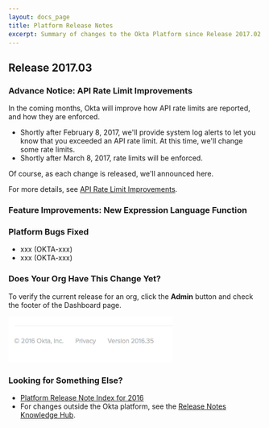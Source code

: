 ```yaml
---
layout: docs_page
title: Platform Release Notes
excerpt: Summary of changes to the Okta Platform since Release 2017.02
---
```


## Release 2017.03

### Advance Notice: API Rate Limit Improvements

In the coming months, Okta will improve how API rate limits are reported, and how they are enforced.

* Shortly after February 8, 2017, we'll provide system log alerts to let you know that you exceeded an API rate limit. At this time, we'll change some rate limits.
* Shortly after March 8, 2017, rate limits will be enforced.

Of course, as each change is released, we'll announced here.

For more details, see [API Rate Limit Improvements](https://support.okta.com/help/articles/Knowledge_Article/API-Rate-Limit-Improvements).<!-- OKTA-110472 -->

### Feature Improvements: New Expression Language Function



### Platform Bugs Fixed

* xxx (OKTA-xxx)
* xxx (OKTA-xxx) 

### Does Your Org Have This Change Yet?

To verify the current release for an org, click the **Admin** button and check the footer of the Dashboard page.

![Release Number in Footer](/assets/img/release_notes/version_footer.png)

### Looking for Something Else?

* [Platform Release Note Index for 2016](platform-release-notes2016-index.html)
* For changes outside the Okta platform, see the [Release Notes Knowledge Hub](http://support.okta.com/help/articles/Knowledge_Article/Release-Notes-Knowledge-Hub).

